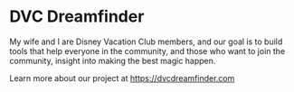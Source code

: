 # DVC Dreamfinder

My wife and I are Disney Vacation Club members, and our goal is to build tools that help everyone in the community, and those who want to join the community, insight into making the best magic happen.

Learn more about our project at https://dvcdreamfinder.com
